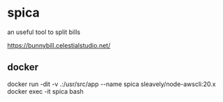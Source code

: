 # spica

an useful tool to split bills

https://bunnybill.celestialstudio.net/

## docker

docker run -dit -v .:/usr/src/app --name spica sleavely/node-awscli:20.x
docker exec -it spica bash